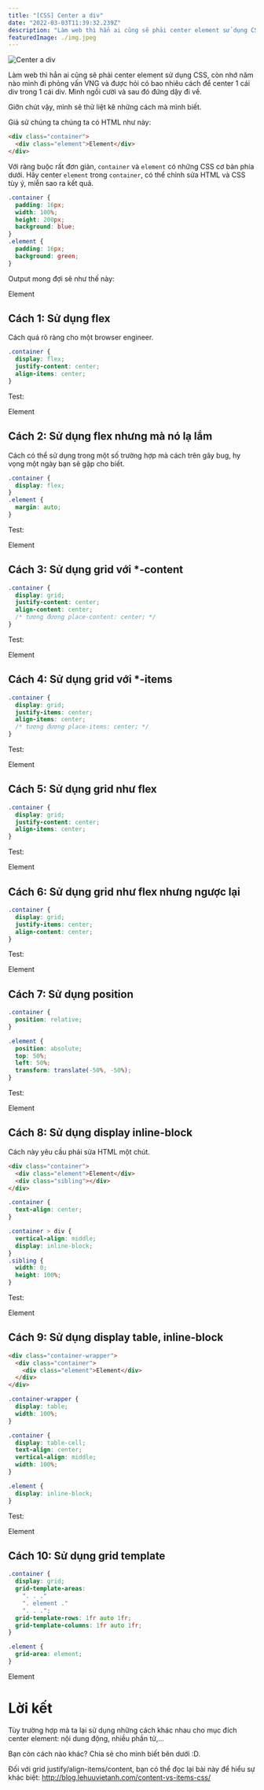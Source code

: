 ```yaml
---
title: "[CSS] Center a div"
date: "2022-03-03T11:39:32.239Z"
description: "Làm web thì hẳn ai cũng sẽ phải center element sử dụng CSS, còn nhớ năm nào mình đi phỏng vấn VNG và được hỏi có bao nhiêu cách để center 1 cái div trong 1 cái div. Mình ngồi cười và sau đó đứng dậy đi về."
featuredImage: ./img.jpeg
---
```


![Center a div](./img.jpeg)

Làm web thì hẳn ai cũng sẽ phải center element sử dụng CSS, còn nhớ năm nào mình đi phỏng vấn VNG và được hỏi có bao nhiêu cách để center 1 cái div trong 1 cái div. Mình ngồi cười và sau đó đứng dậy đi về.

Giỡn chút vậy, mình sẽ thử liệt kê những cách mà mình biết.

Giả sử chúng ta chúng ta có HTML như này:

```html
<div class="container">
  <div class="element">Element</div>
</div>
```

Với ràng buộc rất đơn giản, `container` và `element` có những CSS cơ bản phía dưới. Hãy center `element` trong `container`, có thể chỉnh sửa HTML và CSS tùy ý, miễn sao ra kết quả.

```css
.container {
  padding: 16px;
  width: 100%;
  height: 200px;
  background: blue;
}
.element {
  padding: 16px;
  background: green;
}
```

Output mong đợi sẽ như thế này:

<div class="p-4 mb-10 w-full bg-blue-500 grid place-content-center h-[200px]">
  <div class="p-4 bg-green-500">Element</div>
</div>

## Cách 1: Sử dụng flex

Cách quá rõ ràng cho một browser engineer.

```css
.container {
  display: flex;
  justify-content: center;
  align-items: center;
}
```

Test:

<div class="p-4 mb-10 w-full bg-blue-500 h-[200px] flex items-center justify-center">
  <div class="p-4 bg-green-500">Element</div>
</div>

## Cách 2: Sử dụng flex nhưng mà nó lạ lắm

Cách có thể sử dụng trong một số trường hợp mà cách trên gây bug, hy vọng một ngày bạn sẽ gặp cho biết.

```css
.container {
  display: flex;
}
.element {
  margin: auto;
}
```

Test:

<div class="p-4 mb-10 w-full bg-blue-500 h-[200px] flex">
  <div class="p-4 bg-green-500 m-auto">Element</div>
</div>

## Cách 3: Sử dụng grid với \*-content

```css
.container {
  display: grid;
  justify-content: center;
  align-content: center;
  /* tương đương place-content: center; */
}
```

Test:

<div class="p-4 mb-10 w-full bg-blue-500 h-[200px] grid place-content-center">
  <div class="p-4 bg-green-500">Element</div>
</div>

## Cách 4: Sử dụng grid với \*-items

```css
.container {
  display: grid;
  justify-items: center;
  align-items: center;
  /* tương đương place-items: center; */
}
```

Test:

<div class="p-4 mb-10 w-full bg-blue-500 h-[200px] grid place-items-center">
  <div class="p-4 bg-green-500">Element</div>
</div>

## Cách 5: Sử dụng grid như flex

```css
.container {
  display: grid;
  justify-content: center;
  align-items: center;
}
```

Test:

<div class="p-4 mb-10 w-full bg-blue-500 h-[200px] grid justify-center items-center">
  <div class="p-4 bg-green-500">Element</div>
</div>

## Cách 6: Sử dụng grid như flex nhưng ngược lại

```css
.container {
  display: grid;
  justify-items: center;
  align-content: center;
}
```

Test:

<div class="p-4 mb-10 w-full bg-blue-500 h-[200px] grid justify-items-center content-center">
  <div class="p-4 bg-green-500">Element</div>
</div>

## Cách 7: Sử dụng position

```css
.container {
  position: relative;
}

.element {
  position: absolute;
  top: 50%;
  left: 50%;
  transform: translate(-50%, -50%);
}
```

Test:

<div class="p-4 mb-10 w-full bg-blue-500 h-[200px] relative">
  <div class="p-4 bg-green-500 absolute top-1/2 left-1/2 -translate-x-1/2 -translate-y-1/2">Element</div>
</div>

## Cách 8: Sử dụng display inline-block

Cách này yêu cầu phải sửa HTML một chút.

```html
<div class="container">
  <div class="element">Element</div>
  <div class="sibling"></div>
</div>
```

```css
.container {
  text-align: center;
}

.container > div {
  vertical-align: middle;
  display: inline-block;
}
.sibling {
  width: 0;
  height: 100%;
}
```

Test:

<div class="p-4 mb-10 w-full bg-blue-500 h-[200px] text-center">
  <div class="p-4 bg-green-500 inline-block align-middle">Element</div>
  <div class="inline-block w-0 h-full align-middle"> </div>
</div>

## Cách 9: Sử dụng display table, inline-block

```html
<div class="container-wrapper">
  <div class="container">
    <div class="element">Element</div>
  </div>
</div>
```

```css
.container-wrapper {
  display: table;
  width: 100%;
}

.container {
  display: table-cell;
  text-align: center;
  vertical-align: middle;
  width: 100%;
}

.element {
  display: inline-block;
}
```

Test:

<div class="w-full" style="display: table">
  <div class="p-4 mb-10 w-full bg-blue-500 h-[200px] text-center align-middle" style="display: table-cell">
    <div class="p-4 bg-green-500 inline-block">Element</div>
  </div>
</div>

## Cách 10: Sử dụng grid template

```css
.container {
  display: grid;
  grid-template-areas:
    ". . ."
    ". element ."
    ". . .";
  grid-template-rows: 1fr auto 1fr;
  grid-template-columns: 1fr auto 1fr;
}

.element {
  grid-area: element;
}
```

<div class="p-4 mb-10 w-full bg-blue-500 h-[200px] grid grid-cols-[1fr_auto_1fr] grid-rows-[1fr_auto_1fr]" style="grid-template-areas: '. . .'
    '. element .'
    '. . .'">
  <div class="p-4 bg-green-500" style="grid-area: element;">Element</div>
</div>

# Lời kết

Tùy trường hợp mà ta lại sử dụng những cách khác nhau cho mục đích center element: nội dung động, nhiều phần tử,...

Bạn còn cách nào khác? Chia sẻ cho mình biết bên dưới :D.

Đối với grid justify/align-items/content, bạn có thể đọc lại bài này để hiểu sự khác biệt: http://blog.lehuuvietanh.com/content-vs-items-css/
